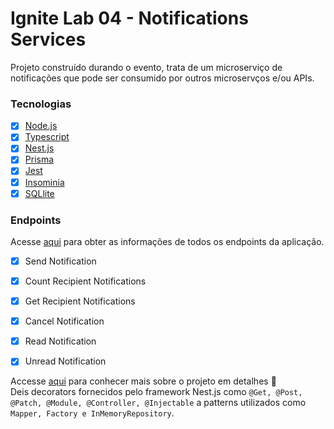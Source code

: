 # Ignite Lab 04 - Notifications Services

Projeto construído durando o evento, trata de um microserviço de notificações que pode ser consumido por outros microservços e/ou APIs.

### Tecnologias

- [x] [Node.js](https://nodejs.org)
- [x] [Typescript](https://typescriptlang.org)
- [x] [Nest.js](https://nestjs.com/)
- [x] [Prisma](https://www.prisma.io/)
- [x] [Jest](https://jestjs.io/)
- [x] [Insominia](https://insomnia.rest/)
- [x] [SQLlite](https://www.sqlite.org/index.html)

### Endpoints

Acesse [aqui](./docs/ENDPOINTS.md) para obter as informações de todos os endpoints da aplicação.

- [x] Send Notification
- [x] Count Recipient Notifications
- [x] Get Recipient Notifications
- [x] Cancel Notification
- [x] Read Notification
- [x] Unread Notification


Accesse [aqui](./docs/DETAILS.md) para conhecer mais sobre o projeto em detalhes :eyes:  
Deis decorators fornecidos pelo framework Nest.js como `@Get, @Post, @Patch, @Module, @Controller, @Injectable` a patterns utilizados como `Mapper, Factory e InMemoryRepository`.
